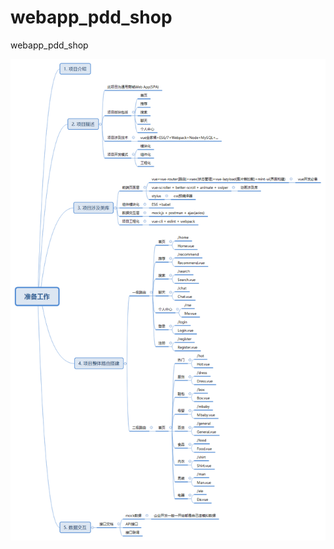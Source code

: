 # webapp_pdd_shop
webapp_pdd_shop

![准备工作](https://github.com/syn2015/webapp_pdd_shop/raw/master/preparatory%20work.png)
